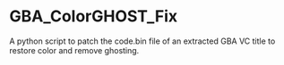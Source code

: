 # GBA_ColorGHOST_Fix
A python script to patch the code.bin file of an extracted GBA VC title to restore color and remove ghosting.
